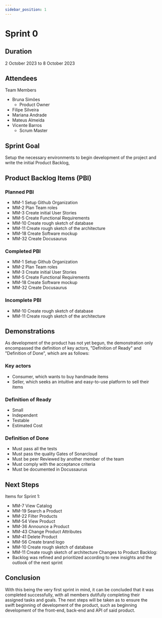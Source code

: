 ```yaml
---
sidebar_position: 1
---
```


# Sprint 0

## Duration
2 October 2023 to 8 October 2023

## Attendees
Team Members

- Bruna Simões
  - Product Owner
- Filipe Silveira
- Mariana Andrade
- Mateus Almeida
- Vicente Barros
  - Scrum Master

## Sprint Goal
Setup the necessary environments to begin development of the project and write the initial Product Backlog,

## Product Backlog Items (PBI)

### Planned PBI
- MM-1 Setup Github Organization
- MM-2 Plan Team roles
- MM-3 Create initial User Stories
- MM-5 Create Functional Requirements
- MM-10 Create rough sketch of database
- MM-11 Create rough sketch of the architecture
- MM-18 Create Software mockup
- MM-32 Create Docusaurus

### Completed PBI
- MM-1 Setup Github Organization
- MM-2 Plan Team roles
- MM-3 Create initial User Stories
- MM-5 Create Functional Requirements
- MM-18 Create Software mockup
- MM-32 Create Docusaurus

### Incomplete PBI
- MM-10 Create rough sketch of database
- MM-11 Create rough sketch of the architecture

## Demonstrations
As development of the product has not yet begun, the demonstration only encompassed the definition of key actors, "Definition of Ready" and "Definition of Done", which are as follows:

### Key actors
- Consumer, which wants to buy handmade items
- Seller, which seeks an intuitive and easy-to-use platform to sell their items

### Definition of Ready
- Small
- Independent
- Testable
- Estimated Cost

### Definition of Done
- Must pass all the tests
- Must pass the quality Gates of Sonarcloud
- Must be peer Reviewed by another member of the team
- Must comply with the acceptance criteria
- Must be documented in Docussaurus

## Next Steps
Items for Sprint 1:
- MM-7 View Catalog
- MM-19 Search a Product
- MM-22 Filter Products
- MM-54 View Product
- MM-36 Announce a Product
- MM-43 Change Product Attributes
- MM-41 Delete Product
- MM-56 Create brand logo
- MM-10 Create rough sketch of database
- MM-11 Create rough sketch of architecture
Changes to Product Backlog: 
- Backlog was refined and prioritized according to new insights and the outlook of the next sprint

## Conclusion
With this being the very first sprint in mind, it can be concluded that it was completed successfully, with all members dutifully completing their assigned tasks and goals. The next steps will be taken as to ensure the swift beginning of development of the product, such as beginning development of the front-end, back-end and API of said product. 

